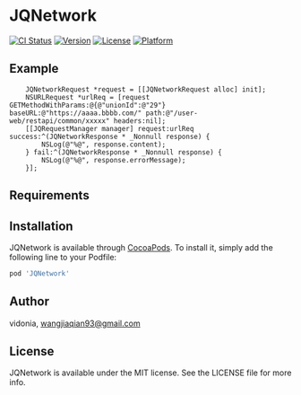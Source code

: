 # JQNetwork

[![CI Status](https://img.shields.io/travis/vidonia/JQNetwork.svg?style=flat)](https://travis-ci.org/vidonia/JQNetwork)
[![Version](https://img.shields.io/cocoapods/v/JQNetwork.svg?style=flat)](https://cocoapods.org/pods/JQNetwork)
[![License](https://img.shields.io/cocoapods/l/JQNetwork.svg?style=flat)](https://cocoapods.org/pods/JQNetwork)
[![Platform](https://img.shields.io/cocoapods/p/JQNetwork.svg?style=flat)](https://cocoapods.org/pods/JQNetwork)

## Example

```objc
    JQNetworkRequest *request = [[JQNetworkRequest alloc] init];
    NSURLRequest *urlReq = [request GETMethodWithParams:@{@"unionId":@"29"} baseURL:@"https://aaaa.bbbb.com/" path:@"/user-web/restapi/common/xxxxx" headers:nil];
    [[JQRequestManager manager] request:urlReq success:^(JQNetworkResponse * _Nonnull response) {
        NSLog(@"%@", response.content);
    } fail:^(JQNetworkResponse * _Nonnull response) {
        NSLog(@"%@", response.errorMessage);
    }];
```

## Requirements

## Installation

JQNetwork is available through [CocoaPods](https://cocoapods.org). To install
it, simply add the following line to your Podfile:

```ruby
pod 'JQNetwork'
```

## Author

vidonia, wangjiaqian93@gmail.com

## License

JQNetwork is available under the MIT license. See the LICENSE file for more info.

